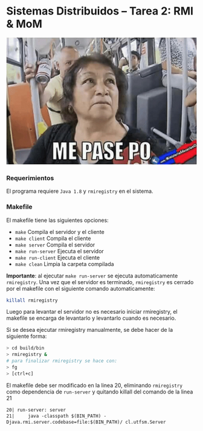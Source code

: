 # Sistemas Distribuidos – Tarea 2: RMI & MoM

![alt text](ups.jpg?raw=true "Me pase po")

### Requerimientos
El programa requiere `Java 1.8` y `rmiregistry` en el sistema.

### Makefile
El makefile tiene las siguientes opciones:

- `make` Compila el servidor y el cliente
- `make client` Compila el cliente
- `make server` Compila el servidor
- `make run-server` Ejecuta el servidor
- `make run-client` Ejecuta el cliente
- `make clean` Limpia la carpeta compilada

**Importante**: al ejecutar `make run-server` se ejecuta automaticamente `rmiregistry`. Una vez que el servidor es terminado, `rmiregistry` es cerrado por el makefile con el siguiente comando automaticamente:

```bash
killall rmiregistry
```

Luego para levantar el servidor no es necesario iniciar rmiregistry, el makefile se encarga de levantarlo y levantarlo cuando es necesario.

Si se desea ejecutar rmiregistry manualmente, se debe hacer de la siguiente forma:

```bash
> cd build/bin
> rmiregistry &
# para finalizar rmiregistry se hace con:
> fg
> [ctrl+c]
```

El makefile debe ser modificado en la linea 20, eliminando `rmiregistry` como dependencia de `run-server` y quitando killall del comando de la linea 21

```make
20| run-server: server
21| 	java -classpath $(BIN_PATH) -Djava.rmi.server.codebase=file:$(BIN_PATH)/ cl.utfsm.Server
```
